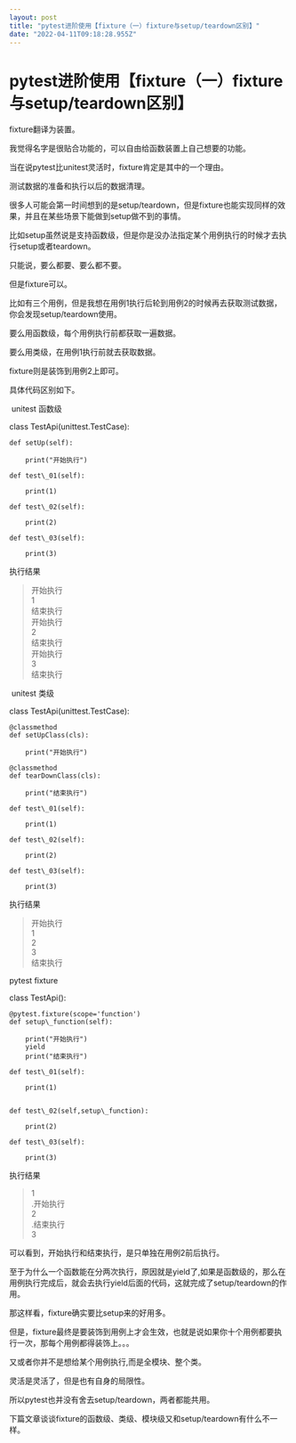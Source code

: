```yaml
---
layout: post
title: "pytest进阶使用【fixture（一）fixture与setup/teardown区别】"
date: "2022-04-11T09:18:28.955Z"
---
```

pytest进阶使用【fixture（一）fixture与setup/teardown区别】
==============================================

fixture翻译为装置。  
  
我觉得名字是很贴合功能的，可以自由给函数装置上自己想要的功能。  
  
当在说pytest比unitest灵活时，fixture肯定是其中的一个理由。  
  
测试数据的准备和执行以后的数据清理。  
  
很多人可能会第一时间想到的是setup/teardown，但是fixture也能实现同样的效果，并且在某些场景下能做到setup做不到的事情。  
  
比如setup虽然说是支持函数级，但是你是没办法指定某个用例执行的时候才去执行setup或者teardown。  
  
只能说，要么都要、要么都不要。  
  
但是fixture可以。  
  
比如有三个用例，但是我想在用例1执行后轮到用例2的时候再去获取测试数据，你会发现setup/teardown使用。  
  
要么用函数级，每个用例执行前都获取一遍数据。  
  
要么用类级，在用例1执行前就去获取数据。  
  
fixture则是装饰到用例2上即可。  
  
具体代码区别如下。

 unitest 函数级

class TestApi(unittest.TestCase):  
  
    def setUp(self):  
  
        print("开始执行")  
  
    def test\_01(self):  
  
        print(1)  
  
    def test\_02(self):  
  
        print(2)  
  
    def test\_03(self):  
  
        print(3)  
执行结果

> 开始执行  
> 1  
> 结束执行  
> 开始执行  
> 2  
> 结束执行  
> 开始执行  
> 3  
> 结束执行

 unitest 类级

class TestApi(unittest.TestCase):  
  
    @classmethod  
    def setUpClass(cls):  
  
        print("开始执行")  
  
    @classmethod  
    def tearDownClass(cls):  
  
        print("结束执行")  
  
    def test\_01(self):  
  
        print(1)  
  
    def test\_02(self):  
  
        print(2)  
  
    def test\_03(self):  
  
        print(3)  
执行结果

> 开始执行  
> 1  
> 2  
> 3  
> 结束执行

pytest fixture

class TestApi():  
  
    @pytest.fixture(scope='function')  
    def setup\_function(self):  
  
        print("开始执行")  
        yield  
        print("结束执行")  
  
    def test\_01(self):  
  
        print(1)  
  
  
    def test\_02(self,setup\_function):  
  
        print(2)  
  
    def test\_03(self):  
  
        print(3)

执行结果

> 1  
> .开始执行  
> 2  
> .结束执行  
> 3

可以看到，开始执行和结束执行，是只单独在用例2前后执行。

至于为什么一个函数能在分两次执行，原因就是yield了,如果是函数级的，那么在用例执行完成后，就会去执行yield后面的代码，这就完成了setup/teardown的作用。

那这样看，fixture确实要比setup来的好用多。

但是，fixture最终是要装饰到用例上才会生效，也就是说如果你十个用例都要执行一次，那每个用例都得装饰上。。。

又或者你并不是想给某个用例执行,而是全模块、整个类。

灵活是灵活了，但是也有自身的局限性。

所以pytest也并没有舍去setup/teardown，两者都能共用。

下篇文章谈谈fixture的函数级、类级、模块级又和setup/teardown有什么不一样。